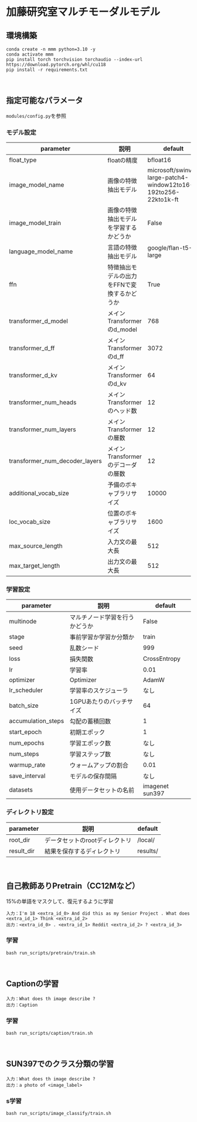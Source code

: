 # 加藤研究室マルチモーダルモデル

## 環境構築
```console
conda create -n mmm python=3.10 -y
conda activate mmm
pip install torch torchvision torchaudio --index-url https://download.pytorch.org/whl/cu118
pip install -r requirements.txt
```

<br>

## 指定可能なパラメータ
`modules/config.py`を参照

### モデル設定

| parameter | 説明 | default |
| - | - | - |
| float_type | floatの精度 | bfloat16 |
| image_model_name | 画像の特徴抽出モデル | microsoft/swinv2-large-patch4-window12to16-192to256-22kto1k-ft |
| image_model_train | 画像の特徴抽出モデルを学習するかどうか | False |
| language_model_name | 言語の特徴抽出モデル | google/flan-t5-large |
| ffn | 特徴抽出モデルの出力をFFNで変換するかどうか | True |
| transformer_d_model | メインTransformerのd_model | 768 |
| transformer_d_ff | メインTransformerのd_ff | 3072 |
| transformer_d_kv | メインTransformerのd_kv | 64 |
| transformer_num_heads | メインTransformerのヘッド数 | 12 |
| transformer_num_layers | メインTransformerの層数 | 12 |
| transformer_num_decoder_layers | メインTransformerのデコーダの層数 | 12 |
| additional_vocab_size | 予備のボキャブラリサイズ | 10000 |
| loc_vocab_size | 位置のボキャブラリサイズ | 1600 |
| max_source_length | 入力文の最大長 | 512 |
| max_target_length | 出力文の最大長 | 512 |

### 学習設定

| parameter | 説明 | default |
| - | - | - |
| multinode | マルチノード学習を行うかどうか | False |
| stage | 事前学習か学習か分類か | train |
| seed | 乱数シード | 999 |
| loss | 損失関数 | CrossEntropy |
| lr | 学習率 | 0.01 |
| optimizer | Optimizer | AdamW |
| lr_scheduler | 学習率のスケジューラ | なし |
| batch_size | 1GPUあたりのバッチサイズ | 64 |
| accumulation_steps | 勾配の蓄積回数 | 1 |
| start_epoch | 初期エポック | 1 |
| num_epochs | 学習エポック数 | なし |
| num_steps | 学習ステップ数 | なし |
| warmup_rate | ウォームアップの割合 | 0.01 |
| save_interval | モデルの保存間隔 | なし |
| datasets | 使用データセットの名前 | imagenet sun397 |

### ディレクトリ設定
| parameter | 説明 | default |
| - | - | - |
| root_dir | データセットのrootディレクトリ | /local/ |
| result_dir | 結果を保存するディレクトリ | results/ |

<br>

## 自己教師ありPretrain（CC12Mなど）

15%の単語をマスクして、復元するように学習

```text
入力：I'm 18 <extra_id_0> And did this as my Senior Project . What does <extra_id_1> Think <extra_id_2>
出力：<extra_id_0> . <extra_id_1> Reddit <extra_id_2> ? <extra_id_3>
```

### 学習

```console
bash run_scripts/pretrain/train.sh
```

<br>

## Captionの学習

```text
入力：What does th image describe ?
出力：Caption
```

### 学習

```console
bash run_scripts/caption/train.sh
```

<br>

## SUN397でのクラス分類の学習

```text
入力：What does th image describe ?
出力：a photo of <image_label>
```

### s学習

```console
bash run_scripts/image_classify/train.sh
```

